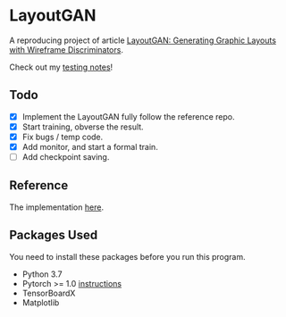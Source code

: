 # LayoutGAN

A reproducing project of article [LayoutGAN: Generating Graphic Layouts with Wireframe Discriminators](https://arxiv.org/abs/1901.06767).

Check out my [testing notes](NOTES.md)!

## Todo

- [x] Implement the LayoutGAN fully follow the reference repo.
- [x] Start training, obverse the result.
- [x] Fix bugs / temp code.
- [x] Add monitor, and start a formal train.
- [ ] Add checkpoint saving.

## Reference

The implementation [here](https://github.com/sngjuk/LayoutGAN).

## Packages Used

You need to install these packages before you run this program.

* Python 3.7
* Pytorch >= 1.0 [instructions](https://pytorch.org/get-started/locally/)
* TensorBoardX
* Matplotlib
